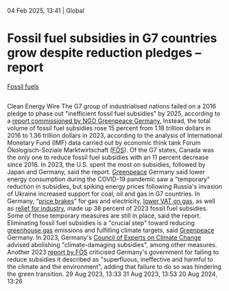04 Feb 2025, 13:41
| 
Global
# Fossil fuel subsidies in G7 countries grow despite reduction pledges – report
[Fossil fuels](https://www.cleanenergywire.org/topics/Fossil+fuels)
## 
Clean Energy Wire
The G7 group of industrialised nations failed on a 2016 pledge to phase out "inefficient fossil fuel subsidies" by 2025, according to a [report commissioned by NGO Greenpeace Germany.](https://www.greenpeace.de/publikationen/20250130-greenpeace-studie-g7-subventionen.pdf) Instead, the total volume of fossil fuel subsidies rose 15 percent from 1.18 trillion dollars in 2016 to 1.36 trillion dollars in 2023, according to the analysis of International Monetary Fund (IMF) data carried out by economic think tank Forum Ökologisch-Soziale Marktwirtschaft ([FÖS](https://www.cleanenergywire.org/experts/fos-green-budget-germany)).
Of the G7 states, Canada was the only one to reduce fossil fuel subsidies with an 11 percent decrease since 2016. In 2023, the U.S. spent the most on subsidies, followed by Japan and Germany, said the report. 
[Greenpeace](https://www.cleanenergywire.org/experts/greenpeace-germany) Germany said lower energy consumption during the COVID-19 pandemic saw a "temporary" reduction in subsidies, but spiking energy prices following Russia's invasion of Ukraine increased support for coal, oil and gas in G7 countries. In Germany, “[price brakes](https://www.cleanenergywire.org/news/german-finance-minister-earmarks-83-billion-euro-energy-price-brakes-report)” for gas and electricity, [lower VAT on gas](https://www.cleanenergywire.org/news/german-government-raise-vat-natural-gas-after-reduction-during-energy-crisis), as well as [relief for industry](https://www.cleanenergywire.org/news/germany-agrees-200-billion-euro-defence-shield-against-soaring-energy-prices), made up 38 percent of 2023 fossil fuel subsidies. Some of those temporary measures are still in place, said the report. 
Eliminating fossil fuel subsidies is a "crucial step" toward reducing [greenhouse gas](https://www.cleanenergywire.org/glossary/letter_g#greenhouse_gas) emissions and fulfilling climate targets, said [Greenpeace](https://www.cleanenergywire.org/experts/greenpeace-germany) Germany.
In 2023, Germany's [Council of Experts on Climate Change](https://www.cleanenergywire.org/news/germany-could-face-costly-eu-target-miss-govt-overestimates-its-climate-programme-expert-council) advised abolishing "climate-damaging subsidies", among other measures. Another 2023 [report by FÖS](https://www.cleanenergywire.org/news/report-calls-reduction-environmentally-harmful-subsidies-germany) criticised Germany's government for failing to reduce subsidies it described as "superfluous, ineffective and harmful to the climate and the environment", adding that failure to do so was hindering the green transition. 
29 Aug 2023, 13:33
31 Aug 2023, 13:53
20 Aug 2024, 13:26